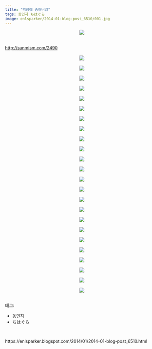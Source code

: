 ```yaml
---
title: "벽장에 숨어버려"
tags: 동인지 ちはぐら
image: enlsparker/2014-01-blog-post_6510/001.jpg
---
```

<div class="article">
<div class="post-body entry-content" id="post-body-3816120709144111087" itemprop="description articleBody">
<div class="separator" style="clear: both; text-align: center;">
<a href="//2.bp.blogspot.com/-PzDaW-swpvk/Us0U8yVd5XI/AAAAAAAAAww/p0l-iZX8AHo/s1600/001.jpg" imageanchor="1" style="margin-left: 1em; margin-right: 1em;"><img border="0" src="{{ site.nasurl }}/enlsparker/2014-01-blog-post_6510/001.jpg"/></a></div>
<br/>
<a name="more"></a><br/>
<a href="http://sunmism.com/2490">http://sunmism.com/2490</a><br/>
<div style="text-align: center;">
<br/></div>
<div class="separator" style="clear: both; text-align: center;">
<a href="//1.bp.blogspot.com/-iN6CUI9OvPY/Us0U8lugH_I/AAAAAAAAAws/gpMiFyQkv2c/s1600/003.jpg" imageanchor="1" style="margin-left: 1em; margin-right: 1em;"><img border="0" src="{{ site.nasurl }}/enlsparker/2014-01-blog-post_6510/003.jpg"/></a></div>
<br/>
<div class="separator" style="clear: both; text-align: center;">
<a href="//4.bp.blogspot.com/-aJhsahHSNDw/Us0U8doMpeI/AAAAAAAAAwo/7ALfSJSgfPQ/s1600/004.jpg" imageanchor="1" style="margin-left: 1em; margin-right: 1em;"><img border="0" src="{{ site.nasurl }}/enlsparker/2014-01-blog-post_6510/004.jpg"/></a></div>
<br/>
<div class="separator" style="clear: both; text-align: center;">
<a href="//1.bp.blogspot.com/-bDdc4KVDr7k/Us0U9AXmAzI/AAAAAAAAAw8/277RTttewYM/s1600/005.jpg" imageanchor="1" style="margin-left: 1em; margin-right: 1em;"><img border="0" src="{{ site.nasurl }}/enlsparker/2014-01-blog-post_6510/005.jpg"/></a></div>
<br/>
<div class="separator" style="clear: both; text-align: center;">
<a href="//3.bp.blogspot.com/-bzVWGvz4G-o/Us0U9uQbNeI/AAAAAAAAAxE/SCVLtF0qWjI/s1600/006.jpg" imageanchor="1" style="margin-left: 1em; margin-right: 1em;"><img border="0" src="{{ site.nasurl }}/enlsparker/2014-01-blog-post_6510/006.jpg"/></a></div>
<br/>
<div class="separator" style="clear: both; text-align: center;">
<a href="//3.bp.blogspot.com/-dJU2jKeGDOA/Us0U9wSHc8I/AAAAAAAAAxI/8rFoYKULsnc/s1600/007.jpg" imageanchor="1" style="margin-left: 1em; margin-right: 1em;"><img border="0" src="{{ site.nasurl }}/enlsparker/2014-01-blog-post_6510/007.jpg"/></a></div>
<br/>
<div class="separator" style="clear: both; text-align: center;">
<a href="//3.bp.blogspot.com/-MyfGNVeQNCQ/Us0U-ScZosI/AAAAAAAAAxU/PP0XLDUcBRg/s1600/008.jpg" imageanchor="1" style="margin-left: 1em; margin-right: 1em;"><img border="0" src="{{ site.nasurl }}/enlsparker/2014-01-blog-post_6510/008.jpg"/></a></div>
<br/>
<div class="separator" style="clear: both; text-align: center;">
<a href="//1.bp.blogspot.com/-ct3KqwHCvn4/Us0U-wZKU1I/AAAAAAAAAxc/VVHeVWJ6y8g/s1600/009.jpg" imageanchor="1" style="margin-left: 1em; margin-right: 1em;"><img border="0" src="{{ site.nasurl }}/enlsparker/2014-01-blog-post_6510/009.jpg"/></a></div>
<br/>
<div class="separator" style="clear: both; text-align: center;">
<a href="//4.bp.blogspot.com/-twoA2KmsB9U/Us0U_FhSFsI/AAAAAAAAAxg/0VcV4aeWHII/s1600/010.jpg" imageanchor="1" style="margin-left: 1em; margin-right: 1em;"><img border="0" src="{{ site.nasurl }}/enlsparker/2014-01-blog-post_6510/010.jpg"/></a></div>
<br/>
<div class="separator" style="clear: both; text-align: center;">
<a href="//4.bp.blogspot.com/-8Gm0UCztmvQ/Us0U_heoj9I/AAAAAAAAAxo/YZMP6ZCLvHE/s1600/011.jpg" imageanchor="1" style="margin-left: 1em; margin-right: 1em;"><img border="0" src="{{ site.nasurl }}/enlsparker/2014-01-blog-post_6510/011.jpg"/></a></div>
<br/>
<div class="separator" style="clear: both; text-align: center;">
<a href="//3.bp.blogspot.com/-XjjiZnguukw/Us0U__aIPjI/AAAAAAAAAx0/CM7jTkC9tYg/s1600/012.jpg" imageanchor="1" style="margin-left: 1em; margin-right: 1em;"><img border="0" src="{{ site.nasurl }}/enlsparker/2014-01-blog-post_6510/012.jpg"/></a></div>
<br/>
<div class="separator" style="clear: both; text-align: center;">
<a href="//3.bp.blogspot.com/-wIR4yAS4_-A/Us0VAJzJ1AI/AAAAAAAAAx8/LNfBz4So2JY/s1600/013.jpg" imageanchor="1" style="margin-left: 1em; margin-right: 1em;"><img border="0" src="{{ site.nasurl }}/enlsparker/2014-01-blog-post_6510/013.jpg"/></a></div>
<br/>
<div class="separator" style="clear: both; text-align: center;">
<a href="//2.bp.blogspot.com/-TcMfojmhQAk/Us0VAt7K2FI/AAAAAAAAAyA/YtYipJpbXQA/s1600/014.jpg" imageanchor="1" style="margin-left: 1em; margin-right: 1em;"><img border="0" src="{{ site.nasurl }}/enlsparker/2014-01-blog-post_6510/014.jpg"/></a></div>
<br/>
<div class="separator" style="clear: both; text-align: center;">
<a href="//2.bp.blogspot.com/-kxbmkoefTzQ/Us0VBIkLq5I/AAAAAAAAAyM/7TGQlbChr2E/s1600/015.jpg" imageanchor="1" style="margin-left: 1em; margin-right: 1em;"><img border="0" src="{{ site.nasurl }}/enlsparker/2014-01-blog-post_6510/015.jpg"/></a></div>
<br/>
<div class="separator" style="clear: both; text-align: center;">
<a href="//4.bp.blogspot.com/-n6H68ivJeN0/Us0VBSEQgJI/AAAAAAAAAyU/XMT2_ZT4FL4/s1600/016.jpg" imageanchor="1" style="margin-left: 1em; margin-right: 1em;"><img border="0" src="{{ site.nasurl }}/enlsparker/2014-01-blog-post_6510/016.jpg"/></a></div>
<br/>
<div class="separator" style="clear: both; text-align: center;">
<a href="//4.bp.blogspot.com/-XSVvLWT8Il4/Us0VB4vDb5I/AAAAAAAAAyY/fT4IALKet9U/s1600/017.jpg" imageanchor="1" style="margin-left: 1em; margin-right: 1em;"><img border="0" src="{{ site.nasurl }}/enlsparker/2014-01-blog-post_6510/017.jpg"/></a></div>
<br/>
<div class="separator" style="clear: both; text-align: center;">
<a href="//4.bp.blogspot.com/-ACnm21Ya78w/Us0VCRV71MI/AAAAAAAAAyk/udjivyh5TA4/s1600/018.jpg" imageanchor="1" style="margin-left: 1em; margin-right: 1em;"><img border="0" src="{{ site.nasurl }}/enlsparker/2014-01-blog-post_6510/018.jpg"/></a></div>
<br/>
<div class="separator" style="clear: both; text-align: center;">
<a href="//4.bp.blogspot.com/-GMVC6Zw9LGg/Us0VCm5dZbI/AAAAAAAAAys/md3qJlN7ICE/s1600/019.jpg" imageanchor="1" style="margin-left: 1em; margin-right: 1em;"><img border="0" src="{{ site.nasurl }}/enlsparker/2014-01-blog-post_6510/019.jpg"/></a></div>
<br/>
<div class="separator" style="clear: both; text-align: center;">
<a href="//1.bp.blogspot.com/-3XpxhK0IF_g/Us0VC9WgtuI/AAAAAAAAAyw/TxgGIszAquc/s1600/020.jpg" imageanchor="1" style="margin-left: 1em; margin-right: 1em;"><img border="0" src="{{ site.nasurl }}/enlsparker/2014-01-blog-post_6510/020.jpg"/></a></div>
<br/>
<div class="separator" style="clear: both; text-align: center;">
<a href="//2.bp.blogspot.com/-jLS6Mwc5xCI/Us0VDFJCXPI/AAAAAAAAAy8/nCGAhypZ3fY/s1600/021.jpg" imageanchor="1" style="margin-left: 1em; margin-right: 1em;"><img border="0" src="{{ site.nasurl }}/enlsparker/2014-01-blog-post_6510/021.jpg"/></a></div>
<br/>
<div class="separator" style="clear: both; text-align: center;">
<a href="//3.bp.blogspot.com/-i7UNlsz9dYQ/Us0VDoOMybI/AAAAAAAAAzE/GNRCLeDl1Vg/s1600/022.jpg" imageanchor="1" style="margin-left: 1em; margin-right: 1em;"><img border="0" src="{{ site.nasurl }}/enlsparker/2014-01-blog-post_6510/022.jpg"/></a></div>
<br/>
<div class="separator" style="clear: both; text-align: center;">
<a href="//1.bp.blogspot.com/-koTrSJLjJoM/Us0VD4OCqcI/AAAAAAAAAzM/OahhNYVjcFs/s1600/023.jpg" imageanchor="1" style="margin-left: 1em; margin-right: 1em;"><img border="0" src="{{ site.nasurl }}/enlsparker/2014-01-blog-post_6510/023.jpg"/></a></div>
<br/>
<div class="separator" style="clear: both; text-align: center;">
<a href="//1.bp.blogspot.com/-jml3NHX5pDs/Us0VEHOB3CI/AAAAAAAAAzY/G0RFkStzfZ4/s1600/024.jpg" imageanchor="1" style="margin-left: 1em; margin-right: 1em;"><img border="0" src="{{ site.nasurl }}/enlsparker/2014-01-blog-post_6510/024.jpg"/></a></div>
<br/>
<div class="separator" style="clear: both; text-align: center;">
<a href="//2.bp.blogspot.com/-XWhA42DGqN8/Us0VEQNBgkI/AAAAAAAAAzQ/Ueq01QQjMHw/s1600/025.jpg" imageanchor="1" style="margin-left: 1em; margin-right: 1em;"><img border="0" src="{{ site.nasurl }}/enlsparker/2014-01-blog-post_6510/025.jpg"/></a></div>
<br/>
<div class="separator" style="clear: both; text-align: center;">
<a href="//2.bp.blogspot.com/-VePOgXy_4cA/Us0VE9DT3vI/AAAAAAAAAzk/bnpVQGVih1M/s1600/026.jpg" imageanchor="1" style="margin-left: 1em; margin-right: 1em;"><img border="0" src="{{ site.nasurl }}/enlsparker/2014-01-blog-post_6510/026.jpg"/></a></div>
<div style="text-align: center;">
<br/></div>
<div style="clear: both;"></div>
</div></div><div class="tagTrail">
<p>태그: </p>
<ul>
<li>동인지</li>
<li>ちはぐら</li>
</ul>
</div>
<br/>
<p id="refer">https://enlsparker.blogspot.com/2014/01/2014-01-blog-post_6510.html</p>
<br/>

